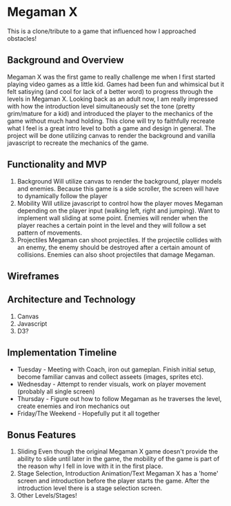 # Megaman X
This is a clone/tribute to a game that influenced how I approached obstacles!

## Background and Overview
Megaman X was the first game to really challenge me when I first started playing video games as a little kid. Games had been fun and whimsical but it felt satisying (and cool for lack of a better word) to progress through the levels in Megaman X. Looking back as an adult now, I am really impressed with how the introduction level simultaneously set the tone (pretty grim/mature for a kid) and introduced the player to the mechanics of the game without much hand holding. This clone will try to faithfully recreate what I feel is a great intro level to both a game and design in general. The project will be done utilizing canvas to render the background and vanilla javascript to recreate the mechanics of the game.

## Functionality and MVP
1. Background
Will utilize canvas to render the background, player models and enemies. Because this game is a side scroller, the screen will have to dynamically follow the player
2. Mobility
Will utilize javascript to control how the player moves Megaman depending on the player input (walking left, right and jumping). Want to implement wall sliding at some point. Enemies will render when the player reaches a certain point in the level and they will follow a set pattern of movements.
3. Projectiles
Megaman can shoot projectiles. If the projectile collides with an enemy, the enemy should be destroyed after a certain amount of collisions. Enemies can also shoot projectiles that damage Megaman.

## Wireframes


## Architecture and Technology
1. Canvas
2. Javascript
3. D3?

## Implementation Timeline
* Tuesday - Meeting with Coach, iron out gameplan. Finish initial setup, become familiar canvas and collect asseets (images, sprites etc).
* Wednesday - Attempt to render visuals, work on player movement (probably all single screen)
* Thursday - Figure out how to follow Megaman as he traverses the level, create enemies and iron mechanics out
* Friday/The Weekend - Hopefully put it all together

## Bonus Features
1. Sliding
Even though the original Megaman X game doesn't provide the ability to slide until later in the game, the mobility of the game is part of the reason why I fell in love with it in the first place.
2. Stage Selection, Introduction Animation/Text
Megaman X has a 'home' screen and introduction before the player starts the game. After the introduction level there is a stage selection screen.
3. Other Levels/Stages!


